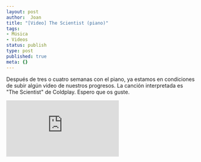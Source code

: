 ```yaml
---
layout: post
author:  Joan
title: "[Video] The Scientist (piano)"
tags:
- Música
- Videos
status: publish
type: post
published: true
meta: {}
---
```

Después de tres o cuatro semanas con el piano, ya estamos en condiciones de subir algún video de nuestros progresos. La canción interpretada es "The Scientist" de Coldplay. Espero que os guste.

<iframe src="http://player.vimeo.com/video/338932?title=0&amp;byline=0&amp;color=679AF1&amp;portrait=0" frameborder="0"></iframe>